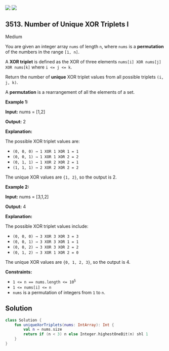 [![](https://img.shields.io/github/stars/javadev/LeetCode-in-Kotlin?label=Stars&style=flat-square)](https://github.com/javadev/LeetCode-in-Kotlin)
[![](https://img.shields.io/github/forks/javadev/LeetCode-in-Kotlin?label=Fork%20me%20on%20GitHub%20&style=flat-square)](https://github.com/javadev/LeetCode-in-Kotlin/fork)

## 3513\. Number of Unique XOR Triplets I

Medium

You are given an integer array `nums` of length `n`, where `nums` is a **permutation** of the numbers in the range `[1, n]`.

A **XOR triplet** is defined as the XOR of three elements `nums[i] XOR nums[j] XOR nums[k]` where `i <= j <= k`.

Return the number of **unique** XOR triplet values from all possible triplets `(i, j, k)`.

A **permutation** is a rearrangement of all the elements of a set.

**Example 1:**

**Input:** nums = [1,2]

**Output:** 2

**Explanation:**

The possible XOR triplet values are:

*   `(0, 0, 0) → 1 XOR 1 XOR 1 = 1`
*   `(0, 0, 1) → 1 XOR 1 XOR 2 = 2`
*   `(0, 1, 1) → 1 XOR 2 XOR 2 = 1`
*   `(1, 1, 1) → 2 XOR 2 XOR 2 = 2`

The unique XOR values are `{1, 2}`, so the output is 2.

**Example 2:**

**Input:** nums = [3,1,2]

**Output:** 4

**Explanation:**

The possible XOR triplet values include:

*   `(0, 0, 0) → 3 XOR 3 XOR 3 = 3`
*   `(0, 0, 1) → 3 XOR 3 XOR 1 = 1`
*   `(0, 0, 2) → 3 XOR 3 XOR 2 = 2`
*   `(0, 1, 2) → 3 XOR 1 XOR 2 = 0`

The unique XOR values are `{0, 1, 2, 3}`, so the output is 4.

**Constraints:**

*   <code>1 <= n == nums.length <= 10<sup>5</sup></code>
*   `1 <= nums[i] <= n`
*   `nums` is a permutation of integers from `1` to `n`.

## Solution

```kotlin
class Solution {
    fun uniqueXorTriplets(nums: IntArray): Int {
        val n = nums.size
        return if (n < 3) n else Integer.highestOneBit(n) shl 1
    }
}
```